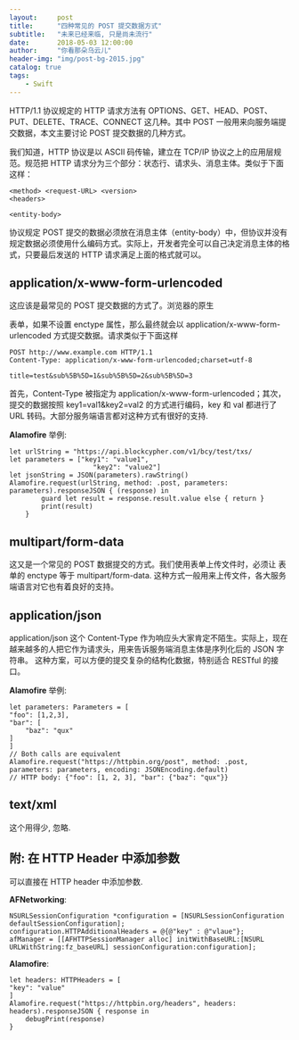 ```yaml
---
layout:     post
title:      "四种常见的 POST 提交数据方式"
subtitle:   "未来已经来临, 只是尚未流行"
date:       2018-05-03 12:00:00
author:     "你看那朵乌云儿"
header-img: "img/post-bg-2015.jpg"
catalog: true
tags:
    - Swift
---
```


HTTP/1.1 协议规定的 HTTP 请求方法有 OPTIONS、GET、HEAD、POST、PUT、DELETE、TRACE、CONNECT 这几种。其中 POST 一般用来向服务端提交数据，本文主要讨论 POST 提交数据的几种方式。

我们知道，HTTP 协议是以 ASCII 码传输，建立在 TCP/IP 协议之上的应用层规范。规范把 HTTP 请求分为三个部分：状态行、请求头、消息主体。类似于下面这样：

	<method> <request-URL> <version>
	<headers>

	<entity-body>
	
协议规定 POST 提交的数据必须放在消息主体（entity-body）中，但协议并没有规定数据必须使用什么编码方式。实际上，开发者完全可以自己决定消息主体的格式，只要最后发送的 HTTP 请求满足上面的格式就可以。


## application/x-www-form-urlencoded

这应该是最常见的 POST 提交数据的方式了。浏览器的原生 <form> 表单，如果不设置 enctype 属性，那么最终就会以 application/x-www-form-urlencoded 方式提交数据。请求类似于下面这样

	POST http://www.example.com HTTP/1.1
	Content-Type: application/x-www-form-urlencoded;charset=utf-8

	title=test&sub%5B%5D=1&sub%5B%5D=2&sub%5B%5D=3

首先，Content-Type 被指定为 application/x-www-form-urlencoded；其次，提交的数据按照 key1=val1&key2=val2 的方式进行编码，key 和 val 都进行了 URL 转码。大部分服务端语言都对这种方式有很好的支持.

**Alamofire** 举例:

	let urlString = "https://api.blockcypher.com/v1/bcy/test/txs/
	let parameters = ["key1": "value1",
						 "key2": "value2"]
	let jsonString = JSON(parameters).rawString()
	Alamofire.request(urlString, method: .post, parameters: parameters).responseJSON { (response) in
            guard let result = response.result.value else { return }
            print(result)
        }

## multipart/form-data

这又是一个常见的 POST 数据提交的方式。我们使用表单上传文件时，必须让 <form> 表单的 enctype 等于 multipart/form-data. 这种方式一般用来上传文件，各大服务端语言对它也有着良好的支持。


## application/json

application/json 这个 Content-Type 作为响应头大家肯定不陌生。实际上，现在越来越多的人把它作为请求头，用来告诉服务端消息主体是序列化后的 JSON 字符串。 这种方案，可以方便的提交复杂的结构化数据，特别适合 RESTful 的接口。

**Alamofire** 举例:

	let parameters: Parameters = [
    "foo": [1,2,3],
    "bar": [
        "baz": "qux"
    ]
	]
	// Both calls are equivalent
	Alamofire.request("https://httpbin.org/post", method: .post, parameters: parameters, encoding: JSONEncoding.default)
	// HTTP body: {"foo": [1, 2, 3], "bar": {"baz": "qux"}}
	
## text/xml

这个用得少, 忽略.

## 附: 在 HTTP Header 中添加参数

可以直接在 HTTP header 中添加参数.  

**AFNetworking**:  

	NSURLSessionConfiguration *configuration = [NSURLSessionConfiguration defaultSessionConfiguration];
	configuration.HTTPAdditionalHeaders = @{@"key" : @"vlaue"};
	afManager = [[AFHTTPSessionManager alloc] initWithBaseURL:[NSURL URLWithString:fz_baseURL] sessionConfiguration:configuration];


**Alamofire**:  

	let headers: HTTPHeaders = [
    "key": "value"
	]
	Alamofire.request("https://httpbin.org/headers", headers: headers).responseJSON { response in
	    debugPrint(response)
	}

